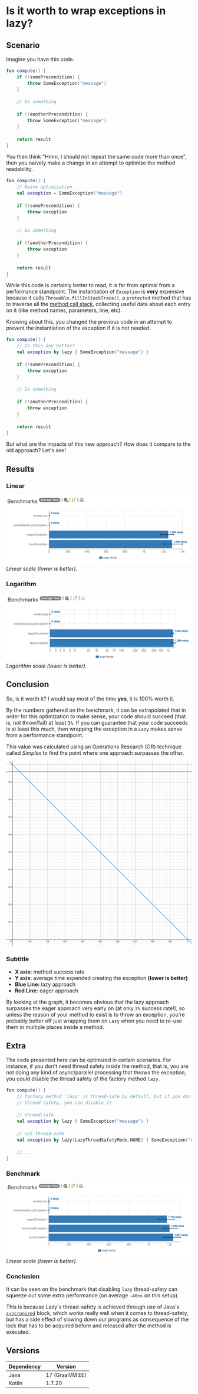 # Is it worth to wrap exceptions in lazy?

## Scenario

Imagine you have this code.

```kt
fun compute() {
    if (!somePrecondition) {
        throw SomeException("message")
    }

    // Do something

    if (!anotherPrecondition) {
        throw SomeException("message")
    }

    return result
}
```

You then think "Hmm, I should not repeat the same code more than once", then you naively make a change in an attempt to optimize the method readability.

```kt
fun compute() {
    // Naive optimization
    val exception = SomeException("message")

    if (!somePrecondition) {
        throw exception
    }

    // Do something

    if (!anotherPrecondition) {
        throw exception
    }

    return result
}
```

While this code is certainly better to read, it is far from optimal from a performance standpoint. The instantiation of `Exception` is **very** expensive because it calls `Throwable.fillInStackTrace()`, a `protected` method that has to traverse all the [method call stack](https://www.oreilly.com/library/view/javatm-how-to/9780133813036/ch06lev2sec35.html), collecting useful data about each entry on it (like method names, parameters, line, etc).

Knowing about this, you changed the previous code in an attempt to prevent the instantiation of the exception if it is not needed.

```kt
fun compute() {
    // Is this any better?
    val exception by lazy { SomeException("message") }

    if (!somePrecondition) {
        throw exception
    }

    // Do something

    if (!anotherPrecondition) {
        throw exception
    }

    return result
}
```

But what are the impacts of this new approach? How does it compare to the old approach? Let's see!

## Results

### Linear
![linear table](img/linear_table.png)
_Linear scale (lower is better)._

### Logarithm

![logarithm table](img/logarithm_table.png)
_Logarithm scale (lower is better)._

## Conclusion

So, is it worth it? I would say most of the time **yes**, it is 100% worth it.

By the numbers gathered on the benchmark, it can be extrapolated that in order for this optimization to make sense, your code should succeed (that is, not throw/fail) at least `3%`. If you can guarantee that your code succeeds is at least this much, then wrapping the exception in a `Lazy` makes sense from a performance standpoint.

This value was calculated using an Operations Research (OR) technique called _Simplex_ to find the point where one approach surpasses the other.

![versus graph](img/vs_graph.png)

### Subtitle

- **X axis:** method success rate
- **Y axis:** average time expended creating the exception **(lower is better)**
- **Blue Line:** lazy approach
- **Red Line:** eager approach

By looking at the graph, it becomes obvious that the lazy approach surpasses the eager approach very early on (at only `3%` success rate!), so unless the reason of your method to exist is to throw an exception, you're probably better off just wrapping them on `Lazy` when you need to re-use them in multiple places inside a method.

## Extra

The code presented here can be optimized in certain scenarios. For instance, if you don't need thread safety inside the method, that is, you are not doing any kind of async/parallel processing that throws the exception, you could disable the thread safety of the factory method `lazy`.

```kt
fun compute() {
    // factory method 'lazy' is thread-safe by default, but if you don't need
    // thread-safety, you can disable it

    // thread-safe
    val exception by lazy { SomeException("message") }

    // not thread-safe
    val exception by lazy(LazyThreadSafetyMode.NONE) { SomeException("message") }

    //...
}
```
### Benchmark
![linear graph extra](img/linear_table_extra.png)
_Linear scale (lower is better)._

### Conclusion

It can be seen on the benchmark that disabling `lazy` thread-safety can squeeze out some extra performance (on average `-40ns` on this setup).

This is because Lazy's thread-safety is achieved through use of Java's [`syncronized`](https://www.baeldung.com/java-synchronized) block, which works really well when it comes to thread-safety, but has a side effect of slowing down our programs as consequence of the lock that has to be acquired before and released after the method is executed.

## Versions

| Dependency | Version         |
|------------|-----------------|
| Java       | 17 (GraalVM EE) |
| Kotlin     | 1.7.20          |
